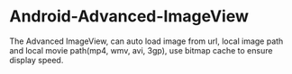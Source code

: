 Android-Advanced-ImageView
==========================

The Advanced ImageView, can auto load image from url, local image path and local movie path(mp4, wmv, avi, 3gp), use bitmap cache to ensure display speed.
